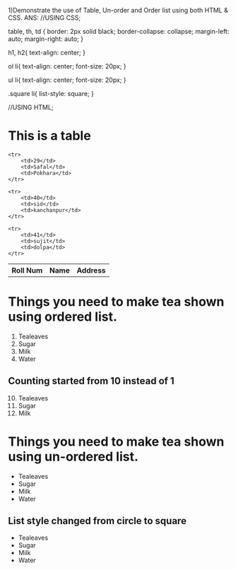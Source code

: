 1)Demonstrate the use of Table, Un-order and Order list using both HTML & CSS.
ANS:
//USING CSS;

table, th, td {
  border: 2px solid black;
  border-collapse: collapse;
  margin-left: auto;
  margin-right: auto;
}

h1, h2{
	text-align: center;
}

ol li{
	text-align: center;
	font-size: 20px;
}

ul li{
	text-align: center;
	font-size: 20px;
}

.square li{
	list-style: square;
}



//USING HTML;


<!DOCTYPE html>
<html>
<head>
	<title>1) Demonstrate the use of Table, Un-order and Order list using both HTML & CSS.</title>
	<link rel="stylesheet" type="text/css" href="assignment1.css">
</head>
<body>
<h1>This is a table</h1>
<table>
	<tr>
		<th>Roll Num</th>
		<th>Name</th>
		<th>Address</th>
	</tr>

	<tr>
		<td>29</td>
		<td>Safal</td>
		<td>Pokhara</td>
	</tr>

	<tr>
		<td>40</td>
		<td>sid</td>
		<td>kanchanpur</td>
	</tr>

	<tr>
		<td>41</td>
		<td>sujit</td>
		<td>dolpa</td>
	</tr>
</table>

<h1>Things you need to make tea shown using ordered list. </h1>
	<ol>
		<li>Tealeaves</li>
		<li>Sugar</li>
		<li>Milk</li>
		<li>Water</li>
	</ol>

<h2>Counting started from 10 instead of 1</h2>
	<ol start="10">
		<li>Tealeaves</li>
		<li>Sugar</li>
		<li>Milk</li>
	</ol>

<h1>Things you need to make tea shown using un-ordered list. </h1>
	<ul>
		<li>Tealeaves</li>
		<li>Sugar</li>
		<li>Milk</li>
		<li>Water</li>
	</ul>

<h2>List style changed from circle to square</h2>
	<ul class="square">
		<li>Tealeaves</li>
		<li>Sugar</li>
		<li>Milk</li>
		<li>Water</li>
	</ul>

</body>
</html>





